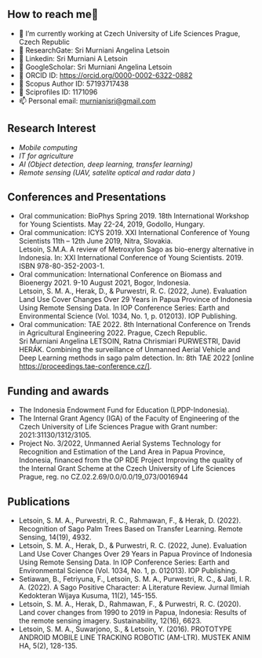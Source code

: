 ## How to reach me👋

- 🔭 I’m currently working at Czech University of Life Sciences Prague, Czech Republic
- 👯 ResearchGate: Sri Murniani Angelina Letsoin
- 👯 Linkedin: Sri Murniani A Letsoin
- 👯 GoogleScholar: Sri Murniani Angelina Letsoin
- 💬 ORCID ID: https://orcid.org/0000-0002-6322-0882 
- 💬 Scopus Author ID: 57193717438
- 💬 Sciprofiles ID: 1171096
- 📫 Personal email: murnianisri@gmail.com

## Research Interest

-    *Mobile computing* </br>
-    *IT for agriculture* </br>
-    *AI (Object detection, deep learning, transfer learning)* </br>
-    *Remote sensing (UAV, satelite optical and radar data )*

## Conferences and Presentations
-    Oral communication: BioPhys Spring 2019. 18th International Workshop for Young Scientists. May 22-24, 2019, Godollo, Hungary. </br>
-    Oral communication: ICYS 2019. XXI International Conference of Young Scientists 11th – 12th June 2019, Nitra, Slovakia. </br>
Letsoin, S.M.A. A review of Metroxylon Sago as bio-energy alternative in Indonesia. In: XXI International Conference of Young       Scientists. 2019. ISBN 978-80-352-2003-1.</br>
-    Oral communication: International Conference on Biomass and Bioenergy 2021. 9-10 August 2021, Bogor, Indonesia. </br> Letsoin, S. M. A., Herak, D., & Purwestri, R. C. (2022, June). Evaluation Land Use Cover Changes Over 29 Years in Papua Province of Indonesia Using Remote Sensing Data. In IOP Conference Series: Earth and Environmental Science (Vol. 1034, No. 1, p. 012013). IOP Publishing.
-    Oral communication: TAE 2022. 8th International Conference on Trends in Agricultural Engineering 2022. Prague, Czech Republic. </br> Sri Murniani Angelina LETSOIN, Ratna Chrismiari PURWESTRI, David HERÁK. Combining the surveillance of Unmanned Aerial Vehicle and Deep Learning methods in sago palm detection. In: 8th TAE 2022 [online https://proceedings.tae-conference.cz/].


## Funding and awards
-  The Indonesia Endowment Fund for Education (LPDP-Indonesia). </br>
-  The Internal Grant Agency (IGA) of the Faculty of Engineering of the Czech University of Life Sciences Prague with Grant number: 2021:31130/1312/3105. </br>
-    Project No. 3/2022, Unmanned Aerial Systems Technology for Recognition and Estimation of the Land Area in Papua Province, Indonesia, financed from the OP RDE Project Improving the quality of the Internal Grant Scheme at the Czech University of Life Sciences Prague, reg. no CZ.02.2.69/0.0/0.0/19_073/0016944 


## Publications

- Letsoin, S. M. A., Purwestri, R. C., Rahmawan, F., & Herak, D. (2022). Recognition of Sago Palm Trees Based on Transfer Learning. Remote Sensing, 14(19), 4932. </br>
- Letsoin, S. M. A., Herak, D., & Purwestri, R. C. (2022, June). Evaluation Land Use Cover Changes Over 29 Years in Papua Province of Indonesia Using Remote Sensing Data. In IOP Conference Series: Earth and Environmental Science (Vol. 1034, No. 1, p. 012013). IOP Publishing.</br>
- Setiawan, B., Fetriyuna, F., Letsoin, S. M. A., Purwestri, R. C., & Jati, I. R. A. (2022). A Sago Positive Character: A Literature Review. Jurnal Ilmiah Kedokteran Wijaya Kusuma, 11(2), 145-155.</br>
- Letsoin, S. M. A., Herak, D., Rahmawan, F., & Purwestri, R. C. (2020). Land cover changes from 1990 to 2019 in Papua, Indonesia: Results of the remote sensing imagery. Sustainability, 12(16), 6623. 
- Letsoin, S. M. A., Suwarjono, S., & Letsoin, Y. (2016). PROTOTYPE ANDROID MOBILE LINE TRACKING ROBOTIC (AM-LTR). MUSTEK ANIM HA, 5(2), 128-135. </br>
